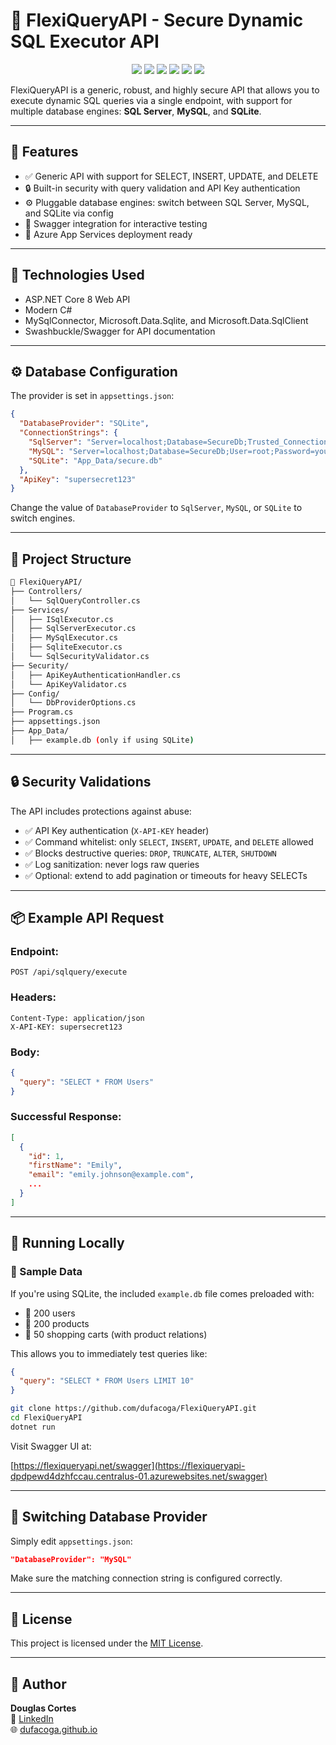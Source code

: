 # 🔐 FlexiQueryAPI - Secure Dynamic SQL Executor API

<p align="center">
  <a href="https://github.com/dufacoga/FlexiQueryAPI/issues"><img src="https://img.shields.io/github/issues/dufacoga/FlexiQueryAPI"/></a>
  <a href="https://github.com/dufacoga/FlexiQueryAPI/stargazers"><img src="https://img.shields.io/github/stars/dufacoga/FlexiQueryAPI"/></a>
  <a href="https://github.com/dufacoga/FlexiQueryAPI/network/members"><img src="https://img.shields.io/github/forks/dufacoga/FlexiQueryAPI"/></a>
  <a href="https://github.com/dufacoga/FlexiQueryAPI/commits/master"><img src="https://img.shields.io/github/last-commit/dufacoga/FlexiQueryAPI"/></a>
  <a href="https://github.com/dufacoga/FlexiQueryAPI/blob/master/contributing.md"><img src="https://img.shields.io/badge/contributions-welcome-brightgreen.svg?style=flat"/></a>
  <a href="https://github.com/dufacoga/FlexiQueryAPI/blob/master/LICENSE"><img src="https://img.shields.io/github/license/dufacoga/FlexiQueryAPI"/></a>
</p>

FlexiQueryAPI is a generic, robust, and highly secure API that allows you to execute dynamic SQL queries via a single endpoint, with support for multiple database engines: **SQL Server**, **MySQL**, and **SQLite**.

---

## 🚀 Features

- ✅ Generic API with support for SELECT, INSERT, UPDATE, and DELETE
- 🔒 Built-in security with query validation and API Key authentication
- ⚙️ Pluggable database engines: switch between SQL Server, MySQL, and SQLite via config
- 🧪 Swagger integration for interactive testing
- 🔧 Azure App Services deployment ready

---

## 🧰 Technologies Used

- ASP.NET Core 8 Web API
- Modern C#
- MySqlConnector, Microsoft.Data.Sqlite, and Microsoft.Data.SqlClient
- Swashbuckle/Swagger for API documentation

---

## ⚙️ Database Configuration

The provider is set in `appsettings.json`:

```json
{
  "DatabaseProvider": "SQLite",
  "ConnectionStrings": {
    "SqlServer": "Server=localhost;Database=SecureDb;Trusted_Connection=True;",
    "MySQL": "Server=localhost;Database=SecureDb;User=root;Password=yourpass;",
    "SQLite": "App_Data/secure.db"
  },
  "ApiKey": "supersecret123"
}
```

Change the value of `DatabaseProvider` to `SqlServer`, `MySQL`, or `SQLite` to switch engines.

---

## 📂 Project Structure

```bash
📁 FlexiQueryAPI/
├── Controllers/
│   └── SqlQueryController.cs
├── Services/
│   ├── ISqlExecutor.cs
│   ├── SqlServerExecutor.cs
│   ├── MySqlExecutor.cs
│   ├── SqliteExecutor.cs
│   └── SqlSecurityValidator.cs
├── Security/
│   ├── ApiKeyAuthenticationHandler.cs
│   └── ApiKeyValidator.cs
├── Config/
│   └── DbProviderOptions.cs
├── Program.cs
├── appsettings.json
├── App_Data/
│   ├── example.db (only if using SQLite)
```

---

## 🔒 Security Validations

The API includes protections against abuse:

- ✅ API Key authentication (`X-API-KEY` header)
- ✅ Command whitelist: only `SELECT`, `INSERT`, `UPDATE`, and `DELETE` allowed
- ✅ Blocks destructive queries: `DROP`, `TRUNCATE`, `ALTER`, `SHUTDOWN`
- ✅ Log sanitization: never logs raw queries
- ✅ Optional: extend to add pagination or timeouts for heavy SELECTs

---

## 📦 Example API Request

### Endpoint:

```http
POST /api/sqlquery/execute
```

### Headers:

```
Content-Type: application/json
X-API-KEY: supersecret123
```

### Body:

```json
{
  "query": "SELECT * FROM Users"
}
```

### Successful Response:

```json
[
  {
    "id": 1,
    "firstName": "Emily",
    "email": "emily.johnson@example.com",
    ...
  }
]
```

---

## 🧪 Running Locally

### 🧃 Sample Data

If you're using SQLite, the included `example.db` file comes preloaded with:

- 👤 200 users
- 🛒 200 products
- 🧺 50 shopping carts (with product relations)

This allows you to immediately test queries like:

```json
{
  "query": "SELECT * FROM Users LIMIT 10"
}
```

```bash
git clone https://github.com/dufacoga/FlexiQueryAPI.git
cd FlexiQueryAPI
dotnet run
```

Visit Swagger UI at:

[https://flexiqueryapi.net/swagger](https://flexiqueryapi-dpdpewd4dzhfccau.centralus-01.azurewebsites.net/swagger)

---

## 🧩 Switching Database Provider

Simply edit `appsettings.json`:

```json
"DatabaseProvider": "MySQL"
```

Make sure the matching connection string is configured correctly.

---

## 📄 License

This project is licensed under the [MIT License](LICENSE).

---

## 👤 Author

**Douglas Cortes**\
💼 [LinkedIn](https://www.linkedin.com/in/dufacoga)\
🌐 [dufacoga.github.io](https://dufacoga.github.io)
